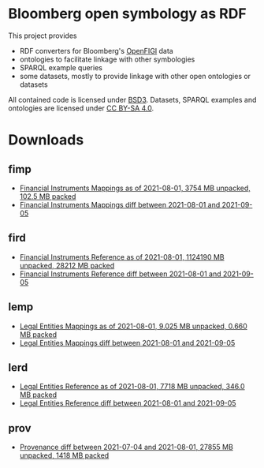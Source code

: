 Bloomberg open symbology as RDF
===============================

This project provides

- RDF converters for Bloomberg's [OpenFIGI][1] data
- ontologies to facilitate linkage with other symbologies
- SPARQL example queries
- some datasets, mostly to provide linkage with other open ontologies or datasets

All contained code is licensed under [BSD3][2].  Datasets, SPARQL examples and
ontologies are licensed under [CC BY-SA 4.0][3].


Downloads
=========

fimp
----

- [Financial Instruments Mappings as of 2021-08-01, 3754 MB unpacked, 102.5 MB packed](https://yadi.sk/d/P_I-aY8iEBdVxQ)
- [Financial Instruments Mappings diff between 2021-08-01 and 2021-09-05](https://yadi.sk/d/vl3Y-CedasWHjw)

fird
----

- [Financial Instruments Reference as of 2021-08-01, 1124190 MB unpacked, 28212 MB packed](https://yadi.sk/d/Yj69ZgRuOvihEw)
- [Financial Instruments Reference diff between 2021-08-01 and 2021-09-05](https://yadi.sk/d/PPRkWZ9DohMKhw)

lemp
----

- [Legal Entities Mappings as of 2021-08-01, 9.025 MB unpacked, 0.660 MB packed](https://yadi.sk/d/NrnNPm_WZIIHew)
- [Legal Entities Mappings diff between 2021-08-01 and 2021-09-05](https://yadi.sk/d/T5JJ6SXa8ETDDw)

lerd
----

- [Legal Entities Reference as of 2021-08-01, 7718 MB unpacked, 346.0 MB packed](https://yadi.sk/d/AdWa5buTyIiIgA)
- [Legal Entities Reference diff between 2021-08-01 and 2021-09-05](https://yadi.sk/d/qNg_Dq24aNAtSQ)

prov
----
- [Provenance diff between 2021-07-04 and 2021-08-01, 27855 MB unpacked, 1418 MB packed](https://yadi.sk/d/1oY3MsiUNHWGIA)


  [1]: http://openfigi.com/
  [2]: http://opensource.org/licenses/BSD-3-Clause
  [3]: http://creativecommons.org/licenses/by-sa/4.0/
  [4]: http://datahub.io/dataset/figi
